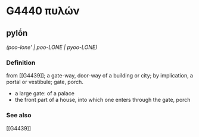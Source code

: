 # G4440 πυλών

## pylṓn

_(poo-lone' | poo-LONE | pyoo-LONE)_

### Definition

from [[G4439]]; a gate-way, door-way of a building or city; by implication, a portal or vestibule; gate, porch.

- a large gate: of a palace
- the front part of a house, into which one enters through the gate, porch

### See also

[[G4439]]

